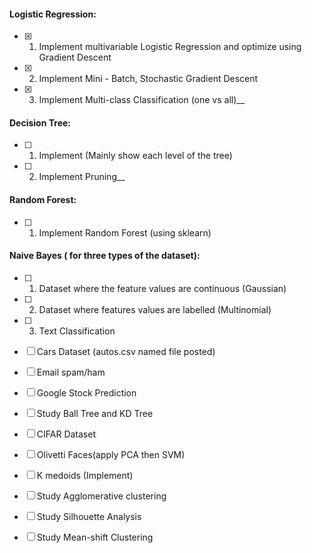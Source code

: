 #### Logistic Regression:
- [x] 1. Implement multivariable Logistic Regression and optimize using Gradient Descent
- [x] 2. Implement Mini - Batch, Stochastic Gradient Descent
- [x] 3. Implement Multi-class Classification (one vs all)__

#### Decision Tree:
- [ ] 1. Implement (Mainly show each level of the tree)
- [ ] 2. Implement Pruning__

#### Random Forest:
- [ ] 1. Implement Random Forest (using sklearn)

#### Naive Bayes ( for three types of the dataset):
- [ ] 1. Dataset where the feature values are continuous (Gaussian)
- [ ] 2. Dataset where features values are labelled (Multinomial)
- [ ] 3. Text Classification

- [ ] Cars Dataset (autos.csv named file posted)

- [ ] Email spam/ham

- [ ] Google Stock Prediction

- [ ] Study Ball Tree and KD Tree

- [ ] CIFAR Dataset

- [ ] Olivetti Faces(apply PCA then SVM)

- [ ] K medoids (Implement)

- [ ] Study Agglomerative clustering

- [ ] Study Silhouette Analysis

- [ ] Study Mean-shift Clustering